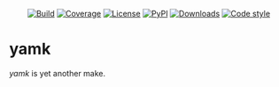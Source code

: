 <p align="center">
<a href="https://travis-ci.org/spapanik/yamk"><img alt="Build" src="https://travis-ci.org/spapanik/yamk.svg?branch=master"></a>
<a href="https://coveralls.io/github/spapanik/yamk"><img alt="Coverage" src="https://coveralls.io/repos/github/spapanik/yamk/badge.svg?branch=master"></a>
<a href="https://github.com/spapanik/yamk/blob/master/LICENSE.txt"><img alt="License" src="https://img.shields.io/github/license/spapanik/yamk"></a>
<a href="https://pypi.org/project/yamk"><img alt="PyPI" src="https://img.shields.io/pypi/v/yamk"></a>
<a href="https://pepy.tech/project/yamk"><img alt="Downloads" src="https://pepy.tech/badge/yamk"></a>
<a href="https://github.com/psf/black"><img alt="Code style" src="https://img.shields.io/badge/code%20style-black-000000.svg"></a>
</p>


# yamk

_yamk_ is yet another make.
